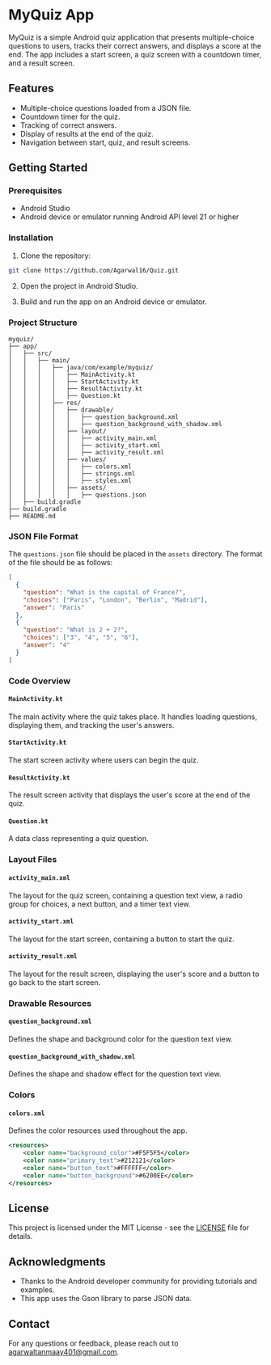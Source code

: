 # MyQuiz App

MyQuiz is a simple Android quiz application that presents multiple-choice questions to users, tracks their correct answers, and displays a score at the end. The app includes a start screen, a quiz screen with a countdown timer, and a result screen.

## Features

- Multiple-choice questions loaded from a JSON file.
- Countdown timer for the quiz.
- Tracking of correct answers.
- Display of results at the end of the quiz.
- Navigation between start, quiz, and result screens.

## Getting Started

### Prerequisites

- Android Studio
- Android device or emulator running Android API level 21 or higher

### Installation

1. Clone the repository:

```bash
git clone https://github.com/Agarwal16/Quiz.git
```

2. Open the project in Android Studio.

3. Build and run the app on an Android device or emulator.

### Project Structure

```
myquiz/
├── app/
│   ├── src/
│   │   ├── main/
│   │   │   ├── java/com/example/myquiz/
│   │   │   │   ├── MainActivity.kt
│   │   │   │   ├── StartActivity.kt
│   │   │   │   ├── ResultActivity.kt
│   │   │   │   ├── Question.kt
│   │   │   ├── res/
│   │   │   │   ├── drawable/
│   │   │   │   │   ├── question_background.xml
│   │   │   │   │   ├── question_background_with_shadow.xml
│   │   │   │   ├── layout/
│   │   │   │   │   ├── activity_main.xml
│   │   │   │   │   ├── activity_start.xml
│   │   │   │   │   ├── activity_result.xml
│   │   │   │   ├── values/
│   │   │   │   │   ├── colors.xml
│   │   │   │   │   ├── strings.xml
│   │   │   │   │   ├── styles.xml
│   │   │   │   ├── assets/
│   │   │   │   │   ├── questions.json
│   ├── build.gradle
├── build.gradle
├── README.md
```

### JSON File Format

The `questions.json` file should be placed in the `assets` directory. The format of the file should be as follows:

```json
[
  {
    "question": "What is the capital of France?",
    "choices": ["Paris", "London", "Berlin", "Madrid"],
    "answer": "Paris"
  },
  {
    "question": "What is 2 + 2?",
    "choices": ["3", "4", "5", "6"],
    "answer": "4"
  }
]
```

### Code Overview

#### `MainActivity.kt`

The main activity where the quiz takes place. It handles loading questions, displaying them, and tracking the user's answers.

#### `StartActivity.kt`

The start screen activity where users can begin the quiz.

#### `ResultActivity.kt`

The result screen activity that displays the user's score at the end of the quiz.

#### `Question.kt`

A data class representing a quiz question.

### Layout Files

#### `activity_main.xml`

The layout for the quiz screen, containing a question text view, a radio group for choices, a next button, and a timer text view.

#### `activity_start.xml`

The layout for the start screen, containing a button to start the quiz.

#### `activity_result.xml`

The layout for the result screen, displaying the user's score and a button to go back to the start screen.

### Drawable Resources

#### `question_background.xml`

Defines the shape and background color for the question text view.

#### `question_background_with_shadow.xml`

Defines the shape and shadow effect for the question text view.

### Colors

#### `colors.xml`

Defines the color resources used throughout the app.

```xml
<resources>
    <color name="background_color">#F5F5F5</color>
    <color name="primary_text">#212121</color>
    <color name="button_text">#FFFFFF</color>
    <color name="button_background">#6200EE</color>
</resources>
```

## License

This project is licensed under the MIT License - see the [LICENSE](LICENSE) file for details.

## Acknowledgments

- Thanks to the Android developer community for providing tutorials and examples.
- This app uses the Gson library to parse JSON data.

## Contact

For any questions or feedback, please reach out to [agarwaltanmaay401@gmail.com](mailto:agarwaltanmay401@gmail.com).

